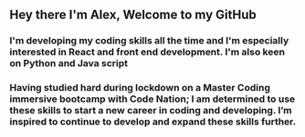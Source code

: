 ## Hey there I'm Alex, Welcome to my GitHub 

### I'm developing my coding skills all the time and I'm especially interested in React and front end development. I'm also keen on Python and Java script 

### Having studied hard during lockdown on a Master Coding immersive bootcamp with Code Nation; I am determined to use these skills to start a new career in coding and developing.  I’m inspired to continue to develop and expand these skills further. 
<!--
**Arditti93/Arditti93** is a ✨ _special_ ✨ repository because its `README.md` (this file) appears on your GitHub profile.

Here are some ideas to get you started:

- 🔭 I’m currently working on ...
- 🌱 I’m currently learning ...
- 👯 I’m looking to collaborate on ...
- 🤔 I’m looking for help with ...
- 💬 Ask me about ...
- 📫 How to reach me: ...
- 😄 Pronouns: ...
- ⚡ Fun fact: ...
-->

